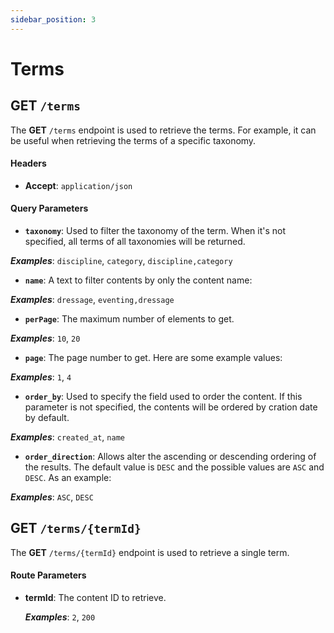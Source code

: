 ```yaml
---
sidebar_position: 3
---
```


# Terms

## GET `/terms`

The **GET** `/terms` endpoint is used to retrieve the terms. For example, it can be useful when retrieving the terms of a specific taxonomy.

#### Headers

* **Accept**: `application/json`

#### Query Parameters

* **`taxonomy`**: Used to filter the taxonomy of the term. When it's not specified, all terms of all taxonomies will be returned.

 ***Examples***: `discipline`, `category`, `discipline,category`


* **`name`**: A text to filter contents by only the content name:

 ***Examples***: `dressage`, `eventing,dressage`

* **`perPage`**: The maximum number of elements to get.

 ***Examples***: `10`, `20`

 * **`page`**: The page number to get. Here are some example values:

 ***Examples***: `1`, `4`

* **`order_by`**: Used to specify the field used to order the content. If this parameter is not specified, the contents will be ordered by cration date by default.

 ***Examples***: `created_at`, `name`

* **`order_direction`**: Allows alter the ascending or descending ordering of the results. The default value is `DESC` and the possible values are `ASC` and `DESC`. As an example:

 ***Examples***: `ASC`, `DESC`

## GET `/terms/{termId}`

The **GET** `/terms/{termId}` endpoint is used to retrieve a single term.

#### Route Parameters

* **termId**: The content ID to retrieve.

  ***Examples***: `2`, `200`
